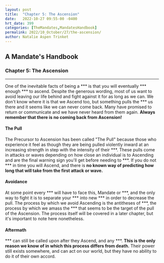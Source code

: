 ```yaml
---
layout: post
title:  "Chapter 5: The Ascension"
date:   2022-10-27 09:55-00 -0400
hrt_date: 399
categories: [TheMandates,MandatesHandbook]
permalink: 2022/10_October/27/the-ascension/
author: Natalie Aspen Trinket
---
```

## A Mandate's Handbook
### Chapter 5: The Ascension
***
One of the inevitable facts of being a \*\*\* is that you will eventually \*\*\* enough \*\*\* to ascend. Despite the generous wording, most of us want to avoid leaving our life behind and fight against it for as long as we can. We don't know where it is that we Ascend too, but something pulls the \*\*\* us there and it seems like we can never come back. Many have promised to return or communicate and we have never heard from them again. **Always remember that there is no coming back from Ascension!**  

#### The Pull
The Precursor to Ascension has been called "The Pull" because those who experience it feel as though they are being pulled violently inward at an increasing strength in step with the intensity of their \*\*\*. These pulls come in attacks or waves depending on how close an individual is to Ascending and are the final warning sign you'll get before needing to \*\*\*. If you do not \*\*\* in time you will Ascend, and there is **no known way of predicting how long that will take from the first attack or wave.**

#### Avoidance
At some point every \*\*\* will have to face this, Mandate or \*\*\*, and the only way to fight it is to separate your \*\*\* into new \*\*\* in order to decrease the pull. The process by which we avoid Ascending is the antitheses of \*\*\*, the process by which we amass the \*\*\* that seems to be the target of the pull of the Ascension. The process itself will be covered in a later chapter, but it's important to note here nonetheless. 

#### Aftermath
\*\*\* can still be called upon after they Ascend, and any \*\*\*. **This is the only reason we know of in which this process differs from death.** Their power still exists somewhere, and can act on our world, but they have no ability to do it of their own accord. 
